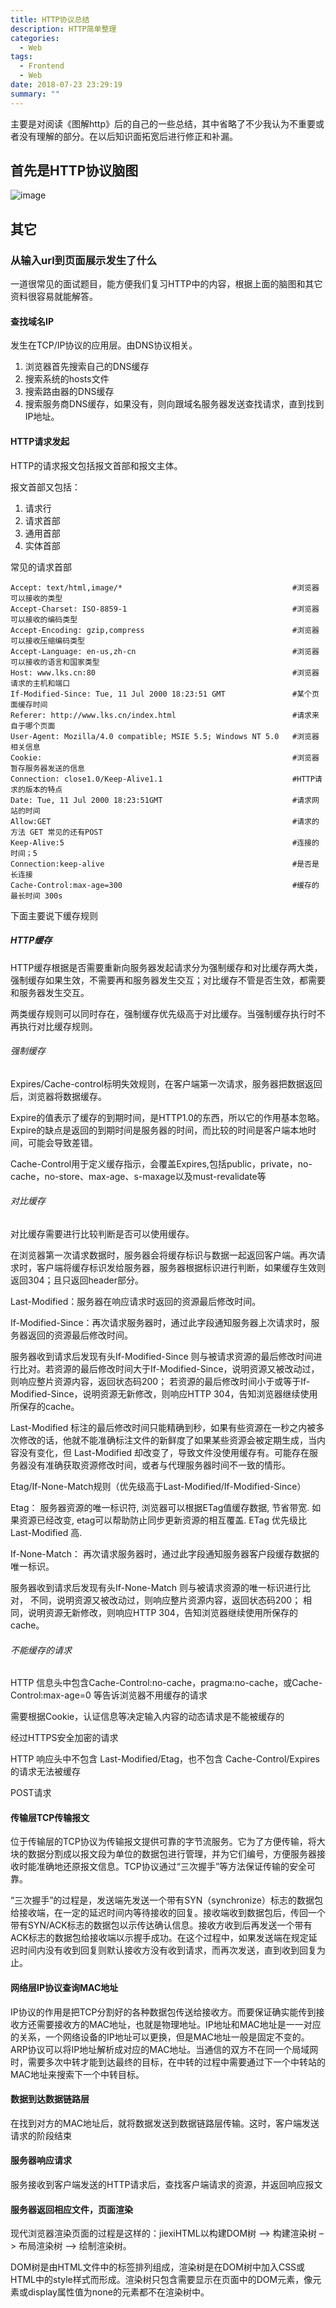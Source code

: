 ```yaml
---
title: HTTP协议总结
description: HTTP简单整理
categories:
  - Web
tags:
  - Frontend
  - Web
date: 2018-07-23 23:29:19
summary: ""
---
```

主要是对阅读《图解http》后的自己的一些总结，其中省略了不少我认为不重要或者没有理解的部分。在以后知识面拓宽后进行修正和补漏。

##  首先是HTTP协议脑图

![image](/images/http-protocol-summary/img1.png)

## 其它

### 从输入url到页面展示发生了什么

一道很常见的面试题目，能方便我们复习HTTP中的内容，根据上面的脑图和其它资料很容易就能解答。

#### 查找域名IP

发生在TCP/IP协议的应用层。由DNS协议相关。

1. 浏览器首先搜索自己的DNS缓存
2. 搜索系统的hosts文件
3. 搜索路由器的DNS缓存
4. 搜索服务商DNS缓存，如果没有，则向跟域名服务器发送查找请求，直到找到IP地址。

#### HTTP请求发起
HTTP的请求报文包括报文首部和报文主体。

报文首部又包括：
1. 请求行
2. 请求首部
3. 通用首部
4. 实体首部

常见的请求首部

    Accept: text/html,image/*                                      #浏览器可以接收的类型
    Accept-Charset: ISO-8859-1                                     #浏览器可以接收的编码类型
    Accept-Encoding: gzip,compress                                 #浏览器可以接收压缩编码类型
    Accept-Language: en-us,zh-cn                                   #浏览器可以接收的语言和国家类型
    Host: www.lks.cn:80                                            #浏览器请求的主机和端口
    If-Modified-Since: Tue, 11 Jul 2000 18:23:51 GMT               #某个页面缓存时间
    Referer: http://www.lks.cn/index.html                          #请求来自于哪个页面
    User-Agent: Mozilla/4.0 compatible; MSIE 5.5; Windows NT 5.0   #浏览器相关信息
    Cookie:                                                        #浏览器暂存服务器发送的信息
    Connection: close1.0/Keep-Alive1.1                             #HTTP请求的版本的特点
    Date: Tue, 11 Jul 2000 18:23:51GMT                             #请求网站的时间
    Allow:GET                                                      #请求的方法 GET 常见的还有POST
    Keep-Alive:5                                                   #连接的时间；5
    Connection:keep-alive                                          #是否是长连接
    Cache-Control:max-age=300                                      #缓存的最长时间 300s
        

下面主要说下缓存规则

##### HTTP缓存

HTTP缓存根据是否需要重新向服务器发起请求分为强制缓存和对比缓存两大类，强制缓存如果生效，不需要再和服务器发生交互；对比缓存不管是否生效，都需要和服务器发生交互。

两类缓存规则可以同时存在，强制缓存优先级高于对比缓存。当强制缓存执行时不再执行对比缓存规则。

###### 强制缓存


Expires/Cache-control标明失效规则，在客户端第一次请求，服务器把数据返回后，浏览器将数据缓存。

Expire的值表示了缓存的到期时间，是HTTP1.0的东西，所以它的作用基本忽略。Expire的缺点是返回的到期时间是服务器的时间，而比较的时间是客户端本地时间，可能会导致差错。

Cache-Control用于定义缓存指示，会覆盖Expires,包括public，private，no-cache，no-store、max-age、s-maxage以及must-revalidate等

###### 对比缓存

对比缓存需要进行比较判断是否可以使用缓存。


在浏览器第一次请求数据时，服务器会将缓存标识与数据一起返回客户端。再次请求时，客户端将缓存标识发给服务器，服务器根据标识进行判断，如果缓存生效则返回304；且只返回header部分。

Last-Modified：服务器在响应请求时返回的资源最后修改时间。

If-Modified-Since：再次请求服务器时，通过此字段通知服务器上次请求时，服务器返回的资源最后修改时间。

服务器收到请求后发现有头If-Modified-Since 则与被请求资源的最后修改时间进行比对。若资源的最后修改时间大于If-Modified-Since，说明资源又被改动过，则响应整片资源内容，返回状态码200；
若资源的最后修改时间小于或等于If-Modified-Since，说明资源无新修改，则响应HTTP 304，告知浏览器继续使用所保存的cache。

Last-Modified 标注的最后修改时间只能精确到秒，如果有些资源在一秒之内被多次修改的话，他就不能准确标注文件的新鲜度了如果某些资源会被定期生成，当内容没有变化，但 Last-Modified 却改变了，导致文件没使用缓存有。可能存在服务器没有准确获取资源修改时间，或者与代理服务器时间不一致的情形。

Etag/If-None-Match规则（优先级高于Last-Modified/If-Modified-Since）

Etag：
服务器资源的唯一标识符, 浏览器可以根据ETag值缓存数据, 节省带宽. 如果资源已经改变, etag可以帮助防止同步更新资源的相互覆盖. ETag 优先级比 Last-Modified 高.

If-None-Match：
再次请求服务器时，通过此字段通知服务器客户段缓存数据的唯一标识。

服务器收到请求后发现有头If-None-Match 则与被请求资源的唯一标识进行比对，
不同，说明资源又被改动过，则响应整片资源内容，返回状态码200；
相同，说明资源无新修改，则响应HTTP 304，告知浏览器继续使用所保存的cache。


###### 不能缓存的请求

HTTP 信息头中包含Cache-Control:no-cache，pragma:no-cache，或Cache-Control:max-age=0 等告诉浏览器不用缓存的请求

需要根据Cookie，认证信息等决定输入内容的动态请求是不能被缓存的

经过HTTPS安全加密的请求


HTTP 响应头中不包含 Last-Modified/Etag，也不包含 Cache-Control/Expires 的请求无法被缓存

POST请求


#### 传输层TCP传输报文

 位于传输层的TCP协议为传输报文提供可靠的字节流服务。它为了方便传输，将大块的数据分割成以报文段为单位的数据包进行管理，并为它们编号，方便服务器接收时能准确地还原报文信息。TCP协议通过“三次握手”等方法保证传输的安全可靠。

  “三次握手”的过程是，发送端先发送一个带有SYN（synchronize）标志的数据包给接收端，在一定的延迟时间内等待接收的回复。接收端收到数据包后，传回一个带有SYN/ACK标志的数据包以示传达确认信息。接收方收到后再发送一个带有ACK标志的数据包给接收端以示握手成功。在这个过程中，如果发送端在规定延迟时间内没有收到回复则默认接收方没有收到请求，而再次发送，直到收到回复为止。
  
  
  
####   网络层IP协议查询MAC地址

  IP协议的作用是把TCP分割好的各种数据包传送给接收方。而要保证确实能传到接收方还需要接收方的MAC地址，也就是物理地址。IP地址和MAC地址是一一对应的关系，一个网络设备的IP地址可以更换，但是MAC地址一般是固定不变的。ARP协议可以将IP地址解析成对应的MAC地址。当通信的双方不在同一个局域网时，需要多次中转才能到达最终的目标，在中转的过程中需要通过下一个中转站的MAC地址来搜索下一个中转目标。
  
  
####   数据到达数据链路层

   在找到对方的MAC地址后，就将数据发送到数据链路层传输。这时，客户端发送请求的阶段结束
   
#### 服务器响应请求

服务接收到客户端发送的HTTP请求后，查找客户端请求的资源，并返回响应报文

#### 服务器返回相应文件，页面渲染

现代浏览器渲染页面的过程是这样的：jiexiHTML以构建DOM树 –> 构建渲染树 –> 布局渲染树 –> 绘制渲染树。

   DOM树是由HTML文件中的标签排列组成，渲染树是在DOM树中加入CSS或HTML中的style样式而形成。渲染树只包含需要显示在页面中的DOM元素，像<head>元素或display属性值为none的元素都不在渲染树中。


